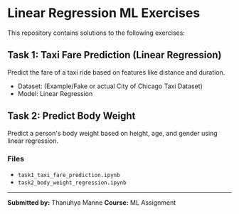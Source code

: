 # Linear Regression ML Exercises

This repository contains solutions to the following exercises:

## Task 1: Taxi Fare Prediction (Linear Regression)
Predict the fare of a taxi ride based on features like distance and duration.

- Dataset: (Example/Fake or actual City of Chicago Taxi Dataset)
- Model: Linear Regression

## Task 2: Predict Body Weight
Predict a person's body weight based on height, age, and gender using linear regression.

### Files
- `task1_taxi_fare_prediction.ipynb`
- `task2_body_weight_regression.ipynb`

---

**Submitted by:** Thanuhya Manne
**Course:** ML  Assignment  
